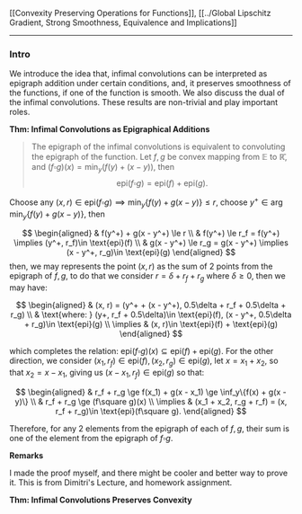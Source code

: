[[Convexity Preserving Operations for Functions]], [[../Global Lipschitz Gradient, Strong Smoothness, Equivalence and Implications]]

---
### **Intro**

We introduce the idea that, infimal convolutions can be interpreted as epigraph addition under certain conditions, and, it preserves smoothness of the functions, if one of the function is smooth. We also discuss the dual of the infimal convolutions. These results are non-trivial and play important roles. 

**Thm: Infimal Convolutions as Epigraphical Additions**
> The epigraph of the infimal convolutions is equivalent to convoluting the epigraph of the function. Let $f, g$ be convex mapping from $\mathbb E$ to $\mathbb{\bar R}$, and $(f\square g)(x) = \min_{y}(f(y) + (x - y))$, then 
> $$
>     \text{epi}(f\square g) = \text{epi}(f) + \text{epi}(g) . 
> $$

Choose any $(x, r)\in \text{epi}(f\square g)\implies \min_{y}\{f(y) + g(x - y)\}\le r$, choose $y^+\in \arg\min_y\{f(y) + g(x - y)\}$, then

$$
\begin{aligned}
    & f(y^+) + g(x - y^+) \le r
    \\
    & f(y^+) \le r_f = f(y^+) \implies (y^+, r_f)\in \text{epi}(f)
    \\
    & g(x - y^+) \le r_g = g(x - y^+) \implies (x - y^+, r_g)\in \text{epi}(g)
\end{aligned}
$$
then, we may represents the point $(x, r)$ as the sum of 2 points from the epigraph of $f, g$, to do that we consider $r = \delta + r_f + r_g$ where $\delta \ge 0$, then we may have: 

$$
\begin{aligned}
    & (x, r) = (y^+ + (x - y^+), 0.5\delta + r_f + 0.5\delta + r_g)
    \\
    & \text{where: } (y+, r_f + 0.5\delta)\in \text{epi}(f), (x - y^+, 0.5\delta + r_g)\in \text{epi}(g)
    \\
    \implies & (x, r)\in \text{epi}(f) + \text{epi}(g)
\end{aligned}
$$

which completes the relation: $\text{epi}(f\square g)(x)\subseteq \text{epi}(f) + \text{epi}(g)$. For the other direction, we consider $(x_1, r_f)\in \text{epi}(f), (x_2, r_g)\in \text{epi}(g)$, let $x = x_1 + x_2$, so that $x_2 = x - x_1$, giving us $(x - x_1, r_f)\in \text{epi}(g)$ so that: 

$$
\begin{aligned}
    & r_f + r_g \ge f(x_1) + g(x - x_1) \ge \inf_y\{f(x) + g(x - y)\}
    \\
    & r_f + r_g \ge (f\square g)(x)
    \\
    \implies & (x_1 + x_2, r_g + r_f) = (x, r_f + r_g)\in \text{epi}(f\square g).
\end{aligned}
$$

Therefore, for any 2 elements from the epigraph of each of $f, g$, their sum is one of the element from the epigraph of $f\square g$. 


**Remarks**

I made the proof myself, and there might be cooler and better way to prove it. This is from Dimitri's Lecture, and homework assignment. 


**Thm: Infimal Convolutions Preserves Convexity**
> 
